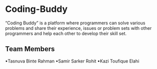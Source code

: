 # Coding-Buddy
“Coding Buddy” is a platform where programmers can solve various problems and share their experience, issues or problem sets with other programmers and help each other to develop their skill set.

## Team Members
 ▪Tasnuva Binte Rahman
 ▪Samir Sarker Rohit
 ▪Kazi Toufique Elahi
